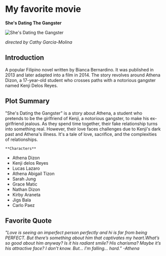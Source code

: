 # My favorite movie
**She's Dating The Gangster**

![She's Dating the Gangster](https://encrypted-tbn1.gstatic.com/images?q=tbn:ANd9GcRaqWsyo_wo1bN27UGWsIlJob_NsSnla6S50AviVp0-ZSPOtdMl)


*directed by Cathy Garcia-Molina*
## Introduction
A popular Filipino novel written by Bianca Bernardino. It was published in 2013 and later adapted into a film in 2014. The story revolves around Athena Dizon, a 17-year-old student who crosses paths with a notorious gangster named Kenji Delos Reyes.

## Plot Summary
"She's Dating the Gangster" is a story about Athena, a student who pretends to be the girlfriend of Kenji, a notorious gangster, to make his ex-girlfriend jealous. As they spend time together, their fake relationship turns into something real. However, their love faces challenges due to Kenji's dark past and Athena's illness. It's a tale of love, sacrifice, and the complexities of relationships.

	**Characters**
  
- Athena Dizon
- Kenji delos Reyes
- Lucas Lazaro
- Athena Abigail Tizon
- Sarah Jung
- Grace Matic
- Nathan Dizon
- Kirby Araneta
- Jigs Bala
- Carlo Paez

## Favorite Quote
*"Love is seeing an imperfect person perfectly and hi is far from being PERFECT. But there’s something about him that captivates my heart.What’s so good about him anyway? Is it his radiant smile? His charisma? Maybe it’s his attractive face? I don’t know. But… I’m falling… hard.” -Athena*
